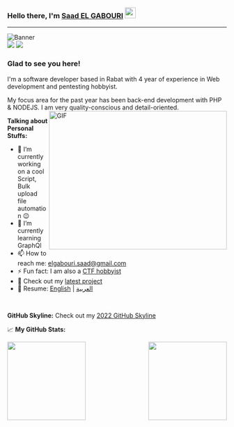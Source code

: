 ### Hello there, I'm <a href="https://twitter.com/wetas16" target="_blank">Saad EL GABOURI</a> <img src="https://media.giphy.com/media/hvRJCLFzcasrR4ia7z/giphy.gif" width="25px">
---
![Banner](https://i.ibb.co/n1Cdrcx/branden-skeli-r4-YWf-VVw-TQ8-unsplash-1.jpg)
<br>
<a href="https://www.linkedin.com/in/saad-el-gabouri-302997162/" target="_blank"><img src="https://img.shields.io/badge/LinkedIn-0077B5?style=for-the-badge&logo=linkedin&logoColor=white" /></a>
<a href="https://twitter.com/wetas16" target="_blank"><img src="https://img.shields.io/badge/Twitter-1FA0F2?style=for-the-badge&logo=twitter&logoColor=white" /></a>

### Glad to see you here! &nbsp;

I'm a software developer based in Rabat with 4 year of experience in Web development and pentesting hobbyist.

My focus area for the past year has been back-end development with PHP & NODEJS. I am very quality-conscious and detail-oriented.
<img align="right" alt="GIF" src="https://i.ibb.co/pX183mC/coding.gif?raw=true" width="408" height="318" />


**Talking about Personal Stuffs:**

- 🔭 I’m currently working on a cool Script, Bulk upload file automation  😉
- 🌱 I’m currently learning GraphQl
- 📫 How to reach me: elgabouri.saad@gmail.com
- ⚡ Fun fact: I am also a <a href="https://tryhackme.com/p/wetas" target="_blank">CTF hobbyist</a>
- 🚀 Check out my <a href="https://github.com/wetas2020/php-mvc-framwork" target="_blank">latest project</a>
- 📝 Resume: [English](#) | [العربية](#)


</br>

**GitHub Skyline:**
Check out my [2022 GitHub Skyline](https://skyline.github.com/wetas2020/2022)

<!-- 📈 **My Waka Stats:** -->

<!--START_SECTION:waka-->
<!--END_SECTION:waka-->

📈 **My GitHub Stats:**

<img height="180em" align="left" src="https://github-readme-stats.vercel.app/api/top-langs/?username=wetas2020&exclude_repo=KNN-Image-Classification&show_icons=true&hide_border=true&layout=compact&langs_count=8"/>
<img height="180em" align="right" src="https://github-readme-stats.vercel.app/api?username=wetas2020&show_icons=true&hide_border=true&&count_private=true&include_all_commits=true" />
